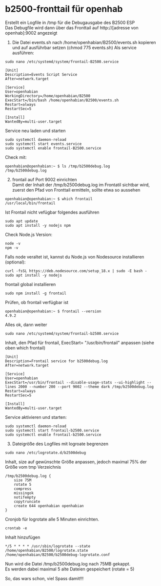 # b2500-fronttail für openhab


Erstellt ein Logfile in /tmp für die Debugausgabe des B2500 ESP  
Das Debugfile wird dann über das Fronttail auf http://[adresse von openhab]:9002 angezeigt  

1. Die Datei events.sh nach /home/openhabian/B2500/events.sh kopieren und auf ausführbar setzen (chmod 775 events.sh)
Als service ausführen:  
```
sudo nano /etc/systemd/system/frontail-B2500.service
```
```
[Unit]
Description=Events Script Service
After=network.target

[Service]
User=openhabian
WorkingDirectory=/home/openhabian/B2500
ExecStart=/bin/bash /home/openhabian/B2500/events.sh
Restart=always
RestartSec=5

[Install]
WantedBy=multi-user.target
```
Service neu laden und starten  
```
sudo systemctl daemon-reload
sudo systemctl start events.service
sudo systemctl enable frontail-B2500.service
```
Check mit:  
```
openhabian@openhabian:~ $ ls /tmp/b2500debug.log
/tmp/b2500debug.log
```

2. frontail auf Port 9002 einrichten  
Damit der Inhalt der /tmp/b2500debug.log im Frontatil sichtbar wird, zuerst den Pfad von Fronttail ermitteln, sollte etwa so aussehen  
```
openhabian@openhabian:~ $ which frontail
/usr/local/bin/frontail
```
Ist Frontail nicht vefügbar folgendes ausführen  
```
sudo apt update
sudo apt install -y nodejs npm
```
Check Node.js Version:  
```
node -v
npm -v
```
Falls node veraltet ist, kannst du Node.js von Nodesource installieren (optional):  
```
curl -fsSL https://deb.nodesource.com/setup_18.x | sudo -E bash -
sudo apt install -y nodejs
```
frontail global installieren
```
sudo npm install -g frontail
```
Prüfen, ob frontail verfügbar ist
```
openhabian@openhabian:~ $ frontail --version
4.9.2
```
Alles ok, dann weiter
```
sudo nano /etc/systemd/system/frontail-b2500.service
```
Inhalt, den Pfad für frontail, ExecStart= "/usr/bin/frontail" anpassen (siehe oben which frontail)
```
[Unit]
Description=Frontail service for b2500debug.log
After=network.target

[Service]
User=openhabian
ExecStart=/usr/bin/frontail --disable-usage-stats --ui-highlight --lines 2000 --number 200 --port 9002 --theme dark /tmp/b2500debug.log
Restart=always
RestartSec=5

[Install]
WantedBy=multi-user.target
```
Service aktivieren und starten:
```
sudo systemctl daemon-reload
sudo systemctl start frontail-b2500.service
sudo systemctl enable frontail-b2500.service
```
3. Dateigröße des Logfiles mit logroate begrenzen
```
sudo nano /etc/logrotate.d/b2500debug
```
Inhalt, size auf gewünschte Größe anpassen, jedoch maximal 75% der Größe vom tmp Verzeichnis
```
/tmp/b2500debug.log {
    size 75M
    rotate 5
    compress
    missingok
    notifempty
    copytruncate
    create 644 openhabian openhabian
}
```
Cronjob für logrotate alle 5 Minuten einrichten.
```
crontab -e
```
Inhalt hinzufügen
```
*/5 * * * * /usr/sbin/logrotate --state /home/openhabian/B2500/logrotate.state /home/openhabian/B2500/b2500debug-logrotate.conf
```

Nun wird die Datei /tmp/b2500debug.log nach 75MB gekappt.  
Es werden dabei maximal 5 alte Dateien gespeichert (rotate = 5)  
  
So, das wars schon, viel Spass damit!!!
